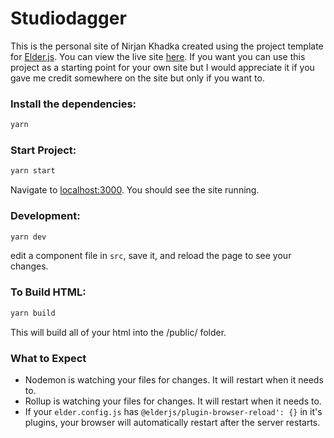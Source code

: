 # Studiodagger

This is the personal site of Nirjan Khadka created using the project template for [Elder.js](https://elderguide.com/tech/elderjs/). You can view the live site [here](studiodagger.com). If you want you can use this project as a starting point for your own site but I would appreciate it if you gave me credit somewhere on the site but only if you want to.

### Install the dependencies:

```bash
yarn
```

### Start Project:

```bash
yarn start
```

Navigate to [localhost:3000](http://localhost:3000). You should see the site running.

### Development:

```bash
yarn dev
```
edit a component file in `src`, save it, and reload the page to see your changes.

### To Build HTML:

```bash
yarn build
```

This will build all of your html into the /public/ folder.

### What to Expect

- Nodemon is watching your files for changes. It will restart when it needs to.
- Rollup is watching your files for changes. It will restart when it needs to.
- If your `elder.config.js` has `@elderjs/plugin-browser-reload': {}` in it's plugins, your browser will automatically restart after the server restarts.
